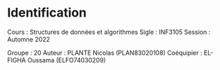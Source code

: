 # Identification
Cours      : Structures de données et algorithmes
Sigle      : INF3105
Session    : Automne 2022

Groupe     : 20
Auteur     : PLANTE Nicolas (PLAN83020108) 
Coéquipier : EL-FIGHA Oussama (ELFO74030209)
